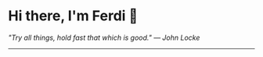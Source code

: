 <h1>Hi there, I'm Ferdi 👋</h1>

<p><em>
  "Try all things, hold fast that which is good." — John Locke
</em></p>

---
